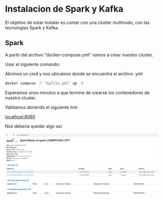 # Instalacion de Spark y Kafka
El objetivo de estar instalar es contar con una cluster multinodo, con las tecnologias Spark y Kafka.

## Spark
A partir del archivo "docker-compose.yml" vamos a crear nuestro cluster.

Usar el siguiente comando:

Abrimos un cmd y nos ubicamos donde se encuentra el archivo .yml

```bash
docker compose -f "myfile.yml" up -d
```
Esperamos unos minutos a que termine de crearse los contenedores de nuestro cluster.

Validamos abriendo el siguiente link:

[localhost:8080](hhttp://localhost:8080/)

Nos deberia quedar algo asi:

![Captura Spark](./capture_spark.png)
